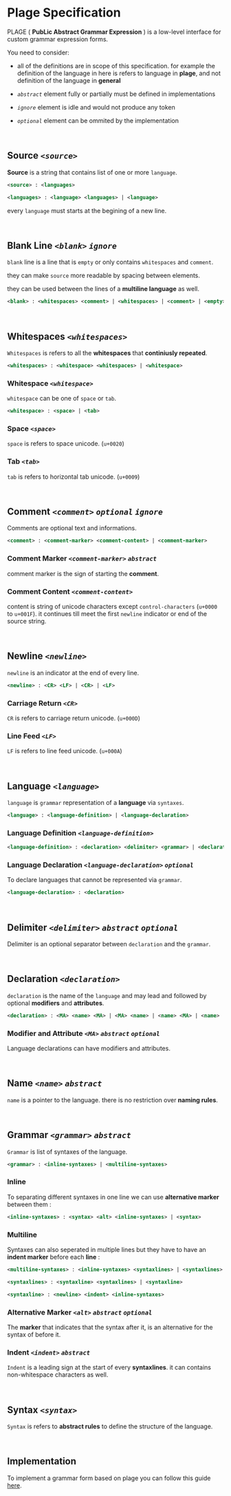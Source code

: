 # Plage Specification

PLAGE ( **PubLic Abstract Grammar Expression** ) is a low-level interface for custom grammar expression forms.

You need to consider:

- all of the definitions are in scope of this specification. for example the definition of the language in here is refers to language in **plage**, and not definition of the language in **general**

- _`abstract`_ element fully or partially must be defined in implementations

- _`ignore`_ element is idle and would not produce any token

- _`optional`_ element can be ommited by the implementation

<br>

## Source _`<source>`_

**Source** is a string that contains list of one or more `language`.

```xml
<source> : <languages>
```
```xml
<languages> : <language> <languages> | <language>
```

every `language` must starts at the begining of a new line.



<br>

## Blank Line _`<blank>` `ignore`_

`blank` line is a line that is `empty` or only contains `whitespaces` and `comment`.

they can make `source` more readable by spacing between elements.

they can be used between the lines of a **multiline language** as well.

```xml
<blank> : <whitespaces> <comment> | <whitespaces> | <comment> | <empty>
```



<br>

## Whitespaces _`<whitespaces>`_

`Whitespaces` is refers to all the **whitespaces** that **continiusly repeated**.

```xml
<whitespaces> : <whitespace> <whitespaces> | <whitespace>
```

### Whitespace _`<whitespace>`_

`whitespace` can be one of `space` or `tab`.

```xml
<whitespace> : <space> | <tab>
```

### Space _`<space>`_

`space` is refers to space unicode. (`u+0020`)

### Tab _`<tab>`_

`tab` is refers to horizontal tab unicode. (`u+0009`)



<br>

## Comment _`<comment>` `optional` `ignore`_

Comments are optional text and informations.

```xml
<comment> : <comment-marker> <comment-content> | <comment-marker>
```

### Comment Marker _`<comment-marker>` `abstract`_

comment marker is the sign of starting the **comment**.

### Comment Content _`<comment-content>`_

content is string of unicode characters except `control-characters` (`u+0000` to `u+001F`). it continues till meet the first `newline` indicator or end of the source string.



<br>

## Newline _`<newline>`_

`newline` is an indicator at the end of every line.

```xml
<newline> : <CR> <LF> | <CR> | <LF>
```

### Carriage Return _`<CR>`_

`CR` is refers to carriage return unicode. (`u+000D`)

### Line Feed _`<LF>`_

`LF` is refers to line feed unicode. (`u+000A`)



<br>

## Language _`<language>`_

`language` is `grammar` representation of a **language** via `syntaxes`.

```xml
<language> : <language-definition> | <language-declaration>
```

### Language Definition _`<language-definition>`_

```xml
<language-definition> : <declaration> <delimiter> <grammar> | <declaration> <grammar>
```

### Language Declaration _`<language-declaration>` `optional`_

To declare languages that cannot be represented via `grammar`.

```xml
<language-declaration> : <declaration>
```



<br>

## Delimiter _`<delimiter>` `abstract` `optional`_

Delimiter is an optional separator between `declaration` and the `grammar`.



<br>

## Declaration _`<declaration>`_

`declaration` is the name of the `language` and may lead and followed by optional **modifiers** and **attributes**.

```xml
<declaration> : <MA> <name> <MA> | <MA> <name> | <name> <MA> | <name>
```

### Modifier and Attribute _`<MA>` `abstract` `optional`_

Language declarations can have modifiers and attributes.



<br>

## Name _`<name>` `abstract`_

`name` is a pointer to the language. there is no restriction over **naming rules**.



<br>

## Grammar _`<grammar>` `abstract`_

`Grammar` is list of syntaxes of the language.

```xml
<grammar> : <inline-syntaxes> | <multiline-syntaxes>
```

### Inline

To separating different syntaxes in one line we can use **alternative marker** between them :

```xml
<inline-syntaxes> : <syntax> <alt> <inline-syntaxes> | <syntax>
```

### Multiline

Syntaxes can also seperated in multiple lines but they have to have an **indent marker** before each **line** :

```xml
<multiline-syntaxes> : <inline-syntaxes> <syntaxlines> | <syntaxlines>
```
```xml
<syntaxlines> : <syntaxline> <syntaxlines> | <syntaxline>
```
```xml
<syntaxline> : <newline> <indent> <inline-syntaxes>
```

### Alternative Marker _`<alt>` `abstract` `optional`_

The **marker** that indicates that the syntax after it, is an alternative for the syntax of before it.

### Indent _`<indent>` `abstract`_

`Indent` is a leading sign at the start of every **syntaxlines**. it can contains non-whitespace characters as well.



<br>

## Syntax _`<syntax>`_

`Syntax` is refers to **abstract rules** to define the structure of the language.



<br>

## Implementation

To implement a grammar form based on plage you can follow this guide [here](./implementation-guide).

